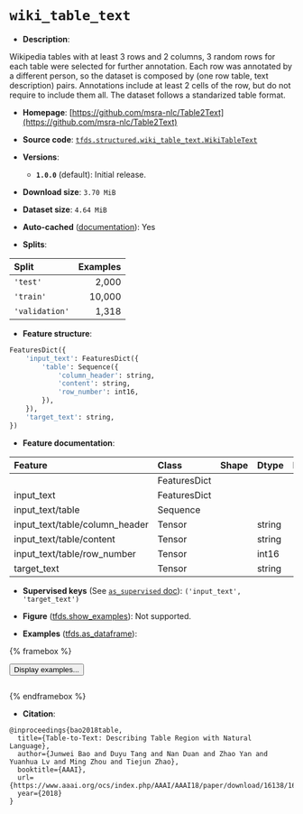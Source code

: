 <div itemscope itemtype="http://schema.org/Dataset">
  <div itemscope itemprop="includedInDataCatalog" itemtype="http://schema.org/DataCatalog">
    <meta itemprop="name" content="TensorFlow Datasets" />
  </div>
  <meta itemprop="name" content="wiki_table_text" />
  <meta itemprop="description" content="Wikipedia tables with at least 3 rows and 2 columns, 3 random rows for each&#10;table were selected for further annotation. Each row was annotated by a&#10;different person, so the dataset is composed by (one row table, text&#10;description) pairs. Annotations include at least 2 cells of the row, but do not&#10;require to include them all.&#10;The dataset follows a standarized table format.&#10;&#10;To use this dataset:&#10;&#10;```python&#10;import tensorflow_datasets as tfds&#10;&#10;ds = tfds.load(&#x27;wiki_table_text&#x27;, split=&#x27;train&#x27;)&#10;for ex in ds.take(4):&#10;  print(ex)&#10;```&#10;&#10;See [the guide](https://www.tensorflow.org/datasets/overview) for more&#10;informations on [tensorflow_datasets](https://www.tensorflow.org/datasets).&#10;&#10;" />
  <meta itemprop="url" content="https://www.tensorflow.org/datasets/catalog/wiki_table_text" />
  <meta itemprop="sameAs" content="https://github.com/msra-nlc/Table2Text" />
  <meta itemprop="citation" content="@inproceedings{bao2018table,&#10;  title={Table-to-Text: Describing Table Region with Natural Language},&#10;  author={Junwei Bao and Duyu Tang and Nan Duan and Zhao Yan and Yuanhua Lv and Ming Zhou and Tiejun Zhao},&#10;  booktitle={AAAI},&#10;  url={https://www.aaai.org/ocs/index.php/AAAI/AAAI18/paper/download/16138/16782},&#10;  year={2018}&#10;}" />
</div>

# `wiki_table_text`


*   **Description**:

Wikipedia tables with at least 3 rows and 2 columns, 3 random rows for each
table were selected for further annotation. Each row was annotated by a
different person, so the dataset is composed by (one row table, text
description) pairs. Annotations include at least 2 cells of the row, but do not
require to include them all. The dataset follows a standarized table format.

*   **Homepage**:
    [https://github.com/msra-nlc/Table2Text](https://github.com/msra-nlc/Table2Text)

*   **Source code**:
    [`tfds.structured.wiki_table_text.WikiTableText`](https://github.com/tensorflow/datasets/tree/master/tensorflow_datasets/structured/wiki_table_text/wiki_table_text.py)

*   **Versions**:

    *   **`1.0.0`** (default): Initial release.

*   **Download size**: `3.70 MiB`

*   **Dataset size**: `4.64 MiB`

*   **Auto-cached**
    ([documentation](https://www.tensorflow.org/datasets/performances#auto-caching)):
    Yes

*   **Splits**:

Split          | Examples
:------------- | -------:
`'test'`       | 2,000
`'train'`      | 10,000
`'validation'` | 1,318

*   **Feature structure**:

```python
FeaturesDict({
    'input_text': FeaturesDict({
        'table': Sequence({
            'column_header': string,
            'content': string,
            'row_number': int16,
        }),
    }),
    'target_text': string,
})
```

*   **Feature documentation**:

Feature                        | Class        | Shape | Dtype  | Description
:----------------------------- | :----------- | :---- | :----- | :----------
                               | FeaturesDict |       |        |
input_text                     | FeaturesDict |       |        |
input_text/table               | Sequence     |       |        |
input_text/table/column_header | Tensor       |       | string |
input_text/table/content       | Tensor       |       | string |
input_text/table/row_number    | Tensor       |       | int16  |
target_text                    | Tensor       |       | string |

*   **Supervised keys** (See
    [`as_supervised` doc](https://www.tensorflow.org/datasets/api_docs/python/tfds/load#args)):
    `('input_text', 'target_text')`

*   **Figure**
    ([tfds.show_examples](https://www.tensorflow.org/datasets/api_docs/python/tfds/visualization/show_examples)):
    Not supported.

*   **Examples**
    ([tfds.as_dataframe](https://www.tensorflow.org/datasets/api_docs/python/tfds/as_dataframe)):

<!-- mdformat off(HTML should not be auto-formatted) -->

{% framebox %}

<button id="displaydataframe">Display examples...</button>
<div id="dataframecontent" style="overflow-x:auto"></div>
<script>
const url = "https://storage.googleapis.com/tfds-data/visualization/dataframe/wiki_table_text-1.0.0.html";
const dataButton = document.getElementById('displaydataframe');
dataButton.addEventListener('click', async () => {
  // Disable the button after clicking (dataframe loaded only once).
  dataButton.disabled = true;

  const contentPane = document.getElementById('dataframecontent');
  try {
    const response = await fetch(url);
    // Error response codes don't throw an error, so force an error to show
    // the error message.
    if (!response.ok) throw Error(response.statusText);

    const data = await response.text();
    contentPane.innerHTML = data;
  } catch (e) {
    contentPane.innerHTML =
        'Error loading examples. If the error persist, please open '
        + 'a new issue.';
  }
});
</script>

{% endframebox %}

<!-- mdformat on -->

*   **Citation**:

```
@inproceedings{bao2018table,
  title={Table-to-Text: Describing Table Region with Natural Language},
  author={Junwei Bao and Duyu Tang and Nan Duan and Zhao Yan and Yuanhua Lv and Ming Zhou and Tiejun Zhao},
  booktitle={AAAI},
  url={https://www.aaai.org/ocs/index.php/AAAI/AAAI18/paper/download/16138/16782},
  year={2018}
}
```

